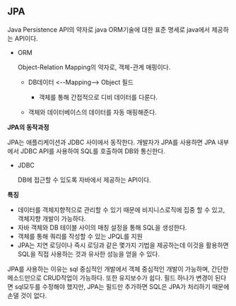 ## JPA

Java Persistence API의 약자로 java ORM기술에 대한 표준 명세로 java에서 제공하는 API이다.

- ORM
  
  Object-Relation Mapping의 약자로, 객체-관계 매핑이다. 
  
  - DB데이터 <--Mapping--> Object 필드
    - 객체를 통해 간접적으로 디비 데이터를 다룬다.
  
  - 객체와 데이터베이스의 데이터를 자동 매핑해준다.



**JPA의 동작과정**

JPA는 애플리케이션과 JDBC 사이에서 동작한다. 개발자가 JPA를 사용하면 JPA 내부에서 JDBC API를 사용하여 SQL를 호출하여 DB와 통신한다. 

- JDBC

  DB에 접근할 수 있도록 자바에서 제공하는 API이다.



**특징**

- 데이터를 객체지향적으로 관리할 수 있기 때문에 비지니스로직에 집중 할 수 있고, 객체지향 개발이 가능하다.
- 자바 객체와 DB 테이블 사이의 매칭 설정을 통해 SQL을 생성한다.
- 객체를 통해 쿼리를 작성할 수 있는 JPQL를 지원
- JPA는 지연 로딩이나 즉시 로딩과 같은 몇가지 기법을 제공하는데 이것을 활용하면 SQL을 직접 사용하는 것과 유사한 성능을 얻을 수 있다.



JPA를 사용하는 이유는 sql 중심적인 개발에서 객체 중심적인 개발이 가능하며, 간단한 메소드만으로 CRUD작업이 가능하다. 또한 유지보수가 쉽다. 필드 하나가 변경이 된다면 sql모두를 수정해야 했지만, JPA는 필드만 추가하면 SQL은 JPA가 처리하기 때문에 손댈 것이 없다.


